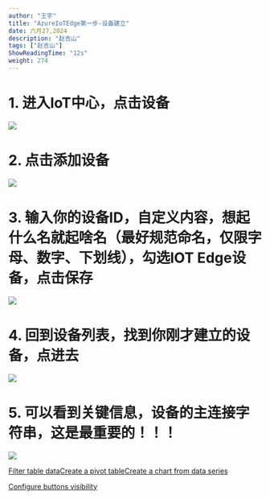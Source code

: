 ```yaml
---
author: "王宇"
title: "AzureIoTEdge第一步-设备建立"
date: 六月27,2024
description: "赵吉山"
tags: ["赵吉山"]
ShowReadingTime: "12s"
weight: 274
---
```

1\. 进入IoT中心，点击设备
================

![](/download/attachments/129176273/image2024-6-27_21-1-8.png?version=1&modificationDate=1719493268421&api=v2)

2\. 点击添加设备
==========

![](/download/attachments/129176273/image2024-6-27_21-2-38.png?version=1&modificationDate=1719493359095&api=v2)

3\. 输入你的设备ID，自定义内容，想起什么名就起啥名（最好规范命名，仅限字母、数字、下划线），勾选IOT Edge设备，点击保存
==================================================================

![](/download/attachments/129176273/image2024-6-27_21-5-17.png?version=1&modificationDate=1719493517444&api=v2)

4\. 回到设备列表，找到你刚才建立的设备，点进去
=========================

![](/download/attachments/129176273/image2024-6-27_21-7-10.png?version=1&modificationDate=1719493630840&api=v2)

5\. 可以看到关键信息，设备的**主连接字符串，这是最重要的！！！**
====================================

![](/download/attachments/129176273/image2024-6-27_21-9-34.png?version=1&modificationDate=1719493774665&api=v2)

  

  

  

[Filter table data](#)[Create a pivot table](#)[Create a chart from data series](#)

[Configure buttons visibility](/users/tfac-settings.action)